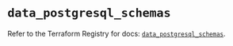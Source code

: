 # `data_postgresql_schemas`

Refer to the Terraform Registry for docs: [`data_postgresql_schemas`](https://registry.terraform.io/providers/cyrilgdn/postgresql/1.23.0/docs/data-sources/schemas).
